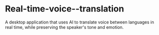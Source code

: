 # Real-time-voice--translation
A desktop application that uses AI to translate voice between languages in real time, while preserving the speaker's tone and emotion.

